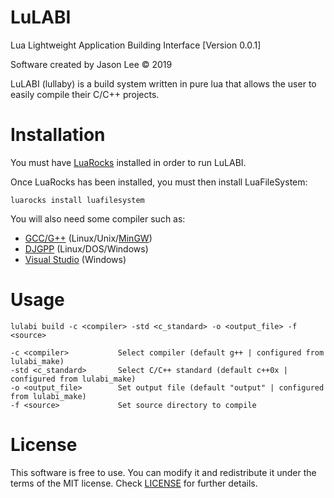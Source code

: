 # LuLABI
Lua Lightweight Application Building Interface [Version 0.0.1]

Software created by Jason Lee © 2019

LuLABI (lullaby) is a build system written in pure lua that allows the user to easily compile 
their C/C++ projects.

# Installation
You must have [LuaRocks](https://github.com/luarocks/luarocks) installed in order to run LuLABI.

Once LuaRocks has been installed, you must then install LuaFileSystem:

```luarocks install luafilesystem```

You will also need some compiler such as:

- [GCC/G++](https://gcc.gnu.org/) (Linux/Unix/[MinGW](https://osdn.net/projects/mingw/releases/))
- [DJGPP](https://github.com/andrewwutw/build-djgpp) (Linux/DOS/Windows)
- [Visual Studio](https://visualstudio.microsoft.com/) (Windows)

# Usage
```
lulabi build -c <compiler> -std <c_standard> -o <output_file> -f <source>

-c <compiler>           Select compiler (default g++ | configured from lulabi_make)
-std <c_standard>       Select C/C++ standard (default c++0x | configured from lulabi_make)
-o <output_file>        Set output file (default "output" | configured from lulabi_make)
-f <source>             Set source directory to compile
```

# License
This software is free to use. You can modify it and redistribute it under the terms of the 
MIT license. Check [LICENSE](LICENSE) for further details.